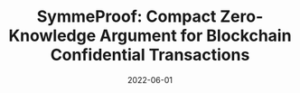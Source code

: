---
title: "SymmeProof: Compact Zero-Knowledge Argument for Blockchain Confidential Transactions"
collection: publications
permalink: publications/SymmeProof_Compact_Zero-Knowledge_Argument_for_Blockchain_Confidential_Transactions.pdf
category: 'cryptography, zero-knowledge, blockchain'
date: 2022-06-01
venue: 'IEEE Transactions on Dependable and Secure Computing (TDSC)'
citation: 'S. Gao, Z. Peng, F. Tan, Y. Zheng, B. Xiao, “SymmeProof: Compact Zero-Knowledge Argument for Blockchain Confidential Transactions”, in <i>IEEE Transactions on Dependable and Secure Computing (TDSC)</i>, June. 2022.'
citebib: publications/SymmeProof_Compact_Zero-Knowledge_Argument_for_Blockchain_Confidential_Transactions.html
---